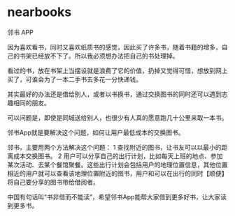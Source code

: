 # nearbooks
邻书 APP

因为喜欢看书，同时又喜欢纸质书的感觉，因此买了许多书，随着书籍的增多，自己的书架已经放不下了。所以我必须想办法把自己的书处理掉。

看过的书，放在书架上当摆设就是浪费了它的价值，扔掉又觉得可惜，想放到网上买了，可谁会为了一本二手书去多花一分快递钱。

其实最好的办法还是借给别人，或者以书换书，通过交换图书的同时还可以遇到志趣相同的朋友。

可以问题是，即使是同城送给别人，也很少有人真的愿意跑几十公里来取一本书。

邻书App就是要解决这个问题，如何让用户最低成本的交换图书。

邻书，主要用两个方法解决这个问题：
1 查找附近的图书，让书友可以以最小的距离成本交换图书。
2 用户可以分享自己的出行计划，比如每天上班的地点、参加某次活动、去某个餐馆聚餐。这些出行计划会包括用户的地理位置信息，其他位置相近的用户就可以查看该地理位置附近的图书，用户和可以在出行的同时【顺便】将自己要分享的图书带给借阅者。

中国有句话叫“书非借而不能读”，希望邻书App能帮大家借到更多好书，让大家读到更多书。
